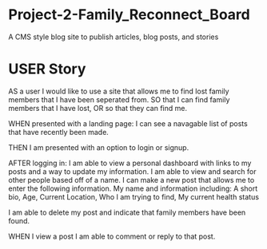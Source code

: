 # Project-2-Family_Reconnect_Board
A CMS style blog site to publish articles, blog posts, and stories

# USER Story

AS a user I would like to use a site that allows me to find lost family members that I have been seperated from. 
    SO that I can find family members that I have lost, OR so that they can find me.

WHEN presented with a landing page:
    I can see a navagable list of posts that have recently been made.

THEN I am presented with an option to login or signup.

AFTER logging in:
    I am able to view a personal dashboard with links to my posts and a way to update my information.
    I am able to view and search for other people based off of a name. 
    I can make a new post that allows me to enter the following information.
        My name and information including:
            A short bio,
            Age,
            Current Location,
            Who I am trying to find,
            My current health status

I am able to delete my post and indicate that family members have been found. 

WHEN I view a post I am able to comment or reply to that post. 

